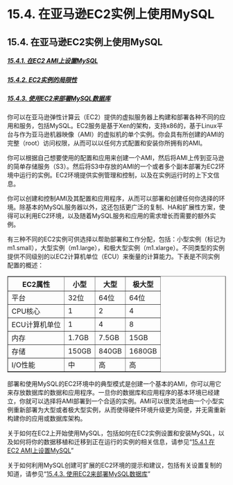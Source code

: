 # 15.4. 在亚马逊EC2实例上使用MySQL

## 15.4. 在亚马逊EC2实例上使用MySQL

##### [15.4.1. 在EC2 AMI上设置MySQL](./15.4.1_Setting_Up_MySQL_on_an_EC2_AMI.md)
##### [15.4.2. EC2实例的局限性](./15.4.2_EC2_Instance_Limitations.md)
##### [15.4.3. 使用EC2来部署MySQL数据库](./15.4.3_Deploying_a_MySQL_Database_Using_EC2.md)

你可以在亚马逊弹性计算云（EC2）提供的虚拟服务器上构建和部署各种不同的应用和服务，包括MySQL。EC2服务是基于Xen的架构，支持x86的，基于Linux平台与作为亚马逊机器映像（AMI）的虚拟机的单个实例。你会具有所创建的AMI的完整（root）访问权限，从而可以以任何方式配置和安装你所拥有的AMI。

你可以根据自己想要使用的配置和应用来创建一个AMI，然后将AMI上传到亚马逊的简单存储服务（S3）。然后将S3中存放的AMI的一个或者多个副本部署为EC2环境中运行的实例。EC2环境提供实例管理和控制，以及在实例运行时的上下文信息。

你可以创建和控制AMI及其配置和应用程序，从而可以部署和创建任何你选择的环境。除基本的MySQL服务器以外，这还包括更广泛的复制、HA和扩展性方案，使得可以利用EC2环境，以及随着MySQL服务和应用的需求增长而需要的额外实例。

有三种不同的EC2实例可供选择以帮助部署和工作分配，包括：小型实例（标记为m1.small），大型实例（m1.large），和极大型实例（m1.xlarge）。不同类型的实例提供不同级别的以EC2计算机单位（ECU）来衡量的计算能力。下表是不同实例配置的概述：

<table border="1">
   <colgroup>
      <col>
      <col>
      <col>
      <col>
   </colgroup>
   <thead>
      <tr>
         <th scope="col">EC2属性</th>
         <th scope="col">小型</th>
         <th scope="col">大型</th>
         <th scope="col">极大型</th>
      </tr>
   </thead>
   <tbody>
      <tr>
         <td scope="row">平台</td>
         <td>32位</td>
         <td>64位</td>
         <td>64位</td>
      </tr>
      <tr>
         <td scope="row">CPU核心</td>
         <td>1</td>
         <td>2</td>
         <td>4</td>
      </tr>
      <tr>
         <td scope="row">ECU计算机单位</td>
         <td>1</td>
         <td>4</td>
         <td>8</td>
      </tr>
      <tr>
         <td scope="row">内存</td>
         <td>1.7GB</td>
         <td>7.5GB</td>
         <td>15GB</td>
      </tr>
      <tr>
         <td scope="row">存储</td>
         <td>150GB</td>
         <td>840GB</td>
         <td>1680GB</td>
      </tr>
      <tr>
         <td scope="row">I/O性能</td>
         <td>中</td>
         <td>高</td>
         <td>高</td>
      </tr>
   </tbody>
</table>

部署和使用MySQL的EC2环境中的典型模式是创建一个基本的AMI，你可以用它来存放数据库的数据和应用程序。一旦你的数据库和应用程序的基本环境已经建立，你就可以选择将AMI部署到一个合适的实例。AMI可以很灵活地由一个小型实例重新部署为大型或者极大型实例，从而使得硬件环境升级更为简便，并无需重新构建你的应用或数据库架构。

关于如何在EC2上开始使用MySQL，包括如何在EC2实例设置和安装MySQL，以及如何将你的数据移植和迁移到正在运行的实例的相关信息，请参见“[15.4.1 在EC2 AMI上设置MySQL](./15.4.1_Setting_Up_MySQL_on_an_EC2_AMI.md)”

关于如何利用MySQL创建可扩展的EC2环境的提示和建议，包括有关设置复制的知道，请参见“[15.4.3. 使用EC2来部署MySQL数据库](./15.4.3_Deploying_a_MySQL_Database_Using_EC2.md)”